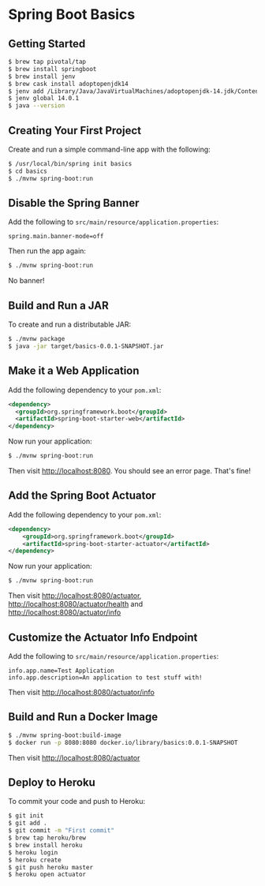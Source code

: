 # Spring Boot Basics

## Getting Started

```bash
$ brew tap pivotal/tap
$ brew install springboot
$ brew install jenv
$ brew cask install adoptopenjdk14
$ jenv add /Library/Java/JavaVirtualMachines/adoptopenjdk-14.jdk/Contents/Home/
$ jenv global 14.0.1
$ java --version
```

## Creating Your First Project

Create and run a simple command-line app with the following:

```bash
$ /usr/local/bin/spring init basics
$ cd basics
$ ./mvnw spring-boot:run
```

## Disable the Spring Banner

Add the following to `src/main/resource/application.properties`:

```
spring.main.banner-mode=off
```

Then run the app again:

```bash
$ ./mvnw spring-boot:run
```

No banner!

## Build and Run a JAR

To create and run a distributable JAR:

```bash
$ ./mvnw package
$ java -jar target/basics-0.0.1-SNAPSHOT.jar
```

## Make it a Web Application

Add the following dependency to your `pom.xml`:

```xml
<dependency>
  <groupId>org.springframework.boot</groupId>
  <artifactId>spring-boot-starter-web</artifactId>
</dependency>
```

Now run your application:

```bash
$ ./mvnw spring-boot:run
```

Then visit <http://localhost:8080>. You should see an error page. That's fine!

## Add the Spring Boot Actuator

Add the following dependency to your `pom.xml`:

```xml
<dependency>
    <groupId>org.springframework.boot</groupId>
    <artifactId>spring-boot-starter-actuator</artifactId>
</dependency>
```

Now run your application:

```bash
$ ./mvnw spring-boot:run
```

Then visit <http://localhost:8080/actuator>, <http://localhost:8080/actuator/health> and <http://localhost:8080/actuator/info>

## Customize the Actuator Info Endpoint

Add the following to `src/main/resource/application.properties`:

```
info.app.name=Test Application
info.app.description=An application to test stuff with!
```

Then visit <http://localhost:8080/actuator/info>

## Build and Run a Docker Image

```bash
$ ./mvnw spring-boot:build-image
$ docker run -p 8080:8080 docker.io/library/basics:0.0.1-SNAPSHOT
```

Then visit <http://localhost:8080/actuator>

## Deploy to Heroku

To commit your code and push to Heroku:

```bash
$ git init
$ git add .
$ git commit -m "First commit"
$ brew tap heroku/brew
$ brew install heroku
$ heroku login
$ heroku create
$ git push heroku master
$ heroku open actuator
```
